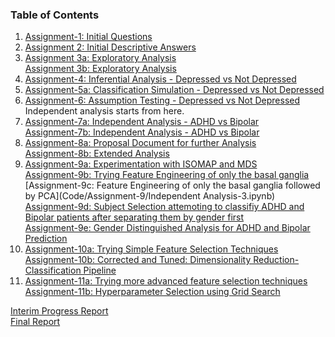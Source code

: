 ### Table of Contents

1. [Assignment-1: Initial Questions](https://github.com/Upward-Spiral-Science/spect-team/blob/master/Draft/Questions.md)
2. [Assignment 2: Initial Descriptive Answers](https://github.com/Upward-Spiral-Science/spect-team/blob/master/Code/Assignment-3/Descriptive_Exploratory_Answers_1.ipynb)
3. [Assignment 3a: Exploratory Analysis](https://github.com/Upward-Spiral-Science/spect-team/blob/master/Code/Assignment-3/Descriptive_Exploratory_Answers_1.ipynb)<br/> [Assignment 3b: Exploratory Analysis](https://github.com/Upward-Spiral-Science/spect-team/blob/master/Code/Assignment-3/Exploratory_Kmeans_PCA.ipynb)
4. [Assignment-4: Inferential Analysis - Depressed vs Not Depressed](https://github.com/Upward-Spiral-Science/spect-team/blob/master/Code/Assignment-4/Inferential_Depressed.ipynb)
5. [Assignment-5a: Classification Simulation - Depressed vs Not Depressed](https://github.com/Upward-Spiral-Science/spect-team/blob/master/Code/Assignment-5/Classification_Simulation.ipynb)<br/>
6. [Assignment-6: Assumption Testing - Depressed vs Not Depressed](https://github.com/Upward-Spiral-Science/spect-team/blob/master/Code/Assignment-6/test_assumptions.ipynb)<br/>
Independent analysis starts from here. <br/>
7. [Assignment-7a: Independent Analysis - ADHD vs Bipolar](https://github.com/Upward-Spiral-Science/spect-team/blob/master/Code/Assignment-8/Independent%20Analysis.ipynb)<br/>[Assignment-7b: Independent Analysis - ADHD vs Bipolar](https://github.com/Upward-Spiral-Science/spect-team/blob/master/Code/Assignment-8/extended_analysis_ADHD_Bipolar_yatbear.ipynb)
8. [Assignment-8a: Proposal Document for further Analysis](https://github.com/Upward-Spiral-Science/spect-team/blob/master/Code/Assignment-9/AnalysisProposals.md)<br/>
[Assignment-8b: Extended Analysis](https://github.com/Upward-Spiral-Science/spect-team/blob/master/Code/Assignment-9/extended_analysis_YatingJing.ipynb)
9. [Assignment-9a: Experimentation with ISOMAP and MDS](https://github.com/Upward-Spiral-Science/spect-team/blob/master/Code/Assignment-9/Independent%20Analysis.ipynb)<br/>[Assignment-9b: Trying Feature Engineering of only the basal ganglia](https://github.com/Upward-Spiral-Science/spect-team/blob/master/Code/Assignment-9/Independent%20Analysis-2.ipynb)<br/>[Assignment-9c: Feature Engineering of only the basal ganglia followed by PCA](Code/Assignment-9/Independent Analysis-3.ipynb)<br/>[Assignment-9d: Subject Selection attemoting to classifiy ADHD and Bipolar patients after separating them by gender first](https://github.com/Upward-Spiral-Science/spect-team/blob/master/Code/Assignment-9/SubjectSelectionExperiments.ipynb)<br/>
[Assignment-9e: Gender Distinguished Analysis for ADHD and Bipolar Prediction](https://github.com/Upward-Spiral-Science/spect-team/blob/master/Code/Assignment-9/GenderDistinguished_ADHD_Bipolar_YatingJing.ipynb)<br/>
10. [Assignment-10a: Trying Simple Feature Selection Techniques](https://github.com/Upward-Spiral-Science/spect-team/blob/master/Code/Assignment-10/FeatureSelection_SubjectSelectionExperiments.ipynb)<br/>
[Assignment-10b: Corrected and Tuned: Dimensionality Reduction-Classification Pipeline](https://github.com/Upward-Spiral-Science/spect-team/blob/master/Code/Assignment-10/GenderDistinguished_ADHD_Bipolar_Fix&Tune_YatingJing.ipynb)
11. [Assignment-11a: Trying more advanced feature selection techniques](https://github.com/Upward-Spiral-Science/spect-team/blob/master/Code/Assignment-11/AdvancedFeatureSelection.ipynb)<br/>
[Assignment-11b: Hyperparameter Selection using Grid Search](https://github.com/Upward-Spiral-Science/spect-team/blob/master/Code/Assignment-11/GridSearch_YatingJing.ipynb)<br/>

[Interim Progress Report](https://github.com/Upward-Spiral-Science/spect-team/blob/master/Docs/progress_report.md)<br/>
[Final Report](https://github.com/Upward-Spiral-Science/spect-team/blob/master/final_report.md)